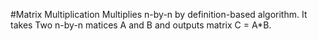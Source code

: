 #Matrix Multiplication
Multiplies n-by-n by definition-based algorithm. It takes Two n-by-n matices A and B
and outputs matrix C = A*B.
